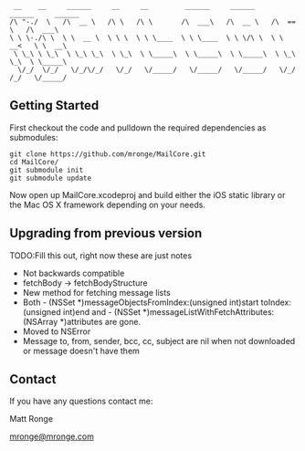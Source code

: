      __    __     ______     __     __         ______     ______     ______     ______    
    /\ "-./  \   /\  __ \   /\ \   /\ \       /\  ___\   /\  __ \   /\  == \   /\  ___\   
    \ \ \-./\ \  \ \  __ \  \ \ \  \ \ \____  \ \ \____  \ \ \/\ \  \ \  __<   \ \  __\   
     \ \_\ \ \_\  \ \_\ \_\  \ \_\  \ \_____\  \ \_____\  \ \_____\  \ \_\ \_\  \ \_____\ 
      \/_/  \/_/   \/_/\/_/   \/_/   \/_____/   \/_____/   \/_____/   \/_/ /_/   \/_____/ 
                                                                                      

Getting Started
---------------

First checkout the code and pulldown the required dependencies as submodules:

    git clone https://github.com/mronge/MailCore.git
    cd MailCore/
    git submodule init
    git submodule update

Now open up MailCore.xcodeproj and build either the iOS static library or the Mac OS X framework depending on your needs.

Upgrading from previous version
-------
TODO:Fill this out, right now these are just notes

- Not backwards compatible
- fetchBody -> fetchBodyStructure
- New method for fetching message lists
- Both - (NSSet *)messageObjectsFromIndex:(unsigned int)start toIndex:(unsigned int)end and - (NSSet *)messageListWithFetchAttributes:(NSArray *)attributes are gone.
- Moved to NSError
- Message to, from, sender, bcc, cc, subject are nil when not downloaded or message doesn't have them

Contact
-------

If you have any questions contact me:

Matt Ronge

mronge@mronge.com
